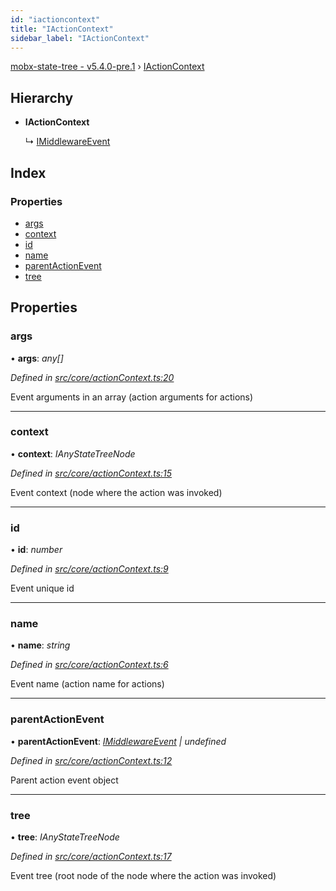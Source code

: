 ```yaml
---
id: "iactioncontext"
title: "IActionContext"
sidebar_label: "IActionContext"
---
```


[mobx-state-tree - v5.4.0-pre.1](../index.md) › [IActionContext](iactioncontext.md)

## Hierarchy

* **IActionContext**

  ↳ [IMiddlewareEvent](imiddlewareevent.md)

## Index

### Properties

* [args](iactioncontext.md#args)
* [context](iactioncontext.md#context)
* [id](iactioncontext.md#id)
* [name](iactioncontext.md#name)
* [parentActionEvent](iactioncontext.md#parentactionevent)
* [tree](iactioncontext.md#tree)

## Properties

###  args

• **args**: *any[]*

*Defined in [src/core/actionContext.ts:20](https://github.com/mobxjs/mobx-state-tree/blob/0694a96a/src/core/actionContext.ts#L20)*

Event arguments in an array (action arguments for actions)

___

###  context

• **context**: *IAnyStateTreeNode*

*Defined in [src/core/actionContext.ts:15](https://github.com/mobxjs/mobx-state-tree/blob/0694a96a/src/core/actionContext.ts#L15)*

Event context (node where the action was invoked)

___

###  id

• **id**: *number*

*Defined in [src/core/actionContext.ts:9](https://github.com/mobxjs/mobx-state-tree/blob/0694a96a/src/core/actionContext.ts#L9)*

Event unique id

___

###  name

• **name**: *string*

*Defined in [src/core/actionContext.ts:6](https://github.com/mobxjs/mobx-state-tree/blob/0694a96a/src/core/actionContext.ts#L6)*

Event name (action name for actions)

___

###  parentActionEvent

• **parentActionEvent**: *[IMiddlewareEvent](imiddlewareevent.md) | undefined*

*Defined in [src/core/actionContext.ts:12](https://github.com/mobxjs/mobx-state-tree/blob/0694a96a/src/core/actionContext.ts#L12)*

Parent action event object

___

###  tree

• **tree**: *IAnyStateTreeNode*

*Defined in [src/core/actionContext.ts:17](https://github.com/mobxjs/mobx-state-tree/blob/0694a96a/src/core/actionContext.ts#L17)*

Event tree (root node of the node where the action was invoked)
